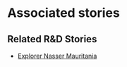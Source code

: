 # Associated stories

<!-- !!DO NOT REMOVE!! start autogenerated hyperlinks -->
## Related R&D Stories
- [Explorer Nasser Mauritania](/RnD-Archive/stories/?doc=R_Explorers_MRT)
<!-- !!DO NOT REMOVE!! end autogenerated hyperlinks -->